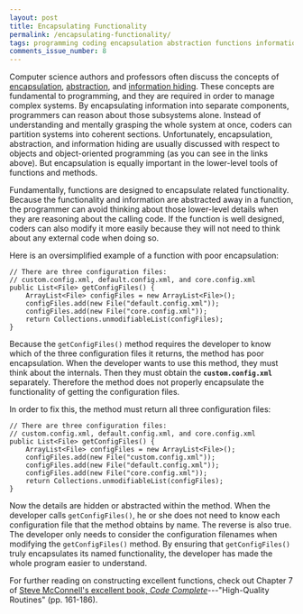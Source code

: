 ```yaml
---
layout: post
title: Encapsulating Functionality
permalink: /encapsulating-functionality/
tags: programming coding encapsulation abstraction functions information-hiding
comments_issue_number: 8
---
```


Computer science authors and professors often discuss the concepts of <a
target="_blank"
href="https://en.wikipedia.org/wiki/Encapsulation_(computer_programming)">encapsulation</a>,
<a target="_blank"
href="https://en.wikipedia.org/wiki/Abstraction_(software_engineering)">abstraction</a>,
and <a target="_blank"
href="https://en.wikipedia.org/wiki/Information_hiding">information hiding</a>.
These concepts are fundamental to programming, and they are required in order to
manage complex systems. By encapsulating information into separate components,
programmers can reason about those subsystems alone. Instead of understanding
and mentally grasping the whole system at once, coders can partition systems
into coherent sections. Unfortunately, encapsulation, abstraction, and
information hiding are usually discussed with respect to objects and
object-oriented programming (as you can see in the links above). But
encapsulation is equally important in the lower-level tools of functions and
methods.

Fundamentally, functions are designed to encapsulate related functionality.
Because the functionality and information are abstracted away in a function, the
programmer can avoid thinking about those lower-level details when they are
reasoning about the calling code. If the function is well designed, coders can
also modify it more easily because they will not need to think about any
external code when doing so.

Here is an oversimplified example of a function with poor encapsulation:

```
// There are three configuration files:
// custom.config.xml, default.config.xml, and core.config.xml
public List<File> getConfigFiles() {
    ArrayList<File> configFiles = new ArrayList<File>();
    configFiles.add(new File("default.config.xml"));
    configFiles.add(new File("core.config.xml"));
    return Collections.unmodifiableList(configFiles);
}
```

Because the `getConfigFiles()` method requires the developer to know which of
the three configuration files it returns, the method has poor encapsulation.
When the developer wants to use this method, they must think about the
internals. Then they must obtain the **`custom.config.xml`** separately.
Therefore the method does not properly encapsulate the functionality of getting
the configuration files.

In order to fix this, the method must return all three configuration files:

```
// There are three configuration files:
// custom.config.xml, default.config.xml, and core.config.xml
public List<File> getConfigFiles() {
    ArrayList<File> configFiles = new ArrayList<File>();
    configFiles.add(new File("custom.config.xml"));
    configFiles.add(new File("default.config.xml"));
    configFiles.add(new File("core.config.xml"));
    return Collections.unmodifiableList(configFiles);
}
```

Now the details are hidden or abstracted within the method. When the developer
calls `getConfigFiles()`, he or she does not need to know each configuration
file that the method obtains by name. The reverse is also true. The developer
only needs to consider the configuration filenames when modifying the
`getConfigFiles()` method. By ensuring that `getConfigFiles()` truly
encapsulates its named functionality, the developer has made the whole program
easier to understand.

For further reading on constructing excellent functions, check out Chapter 7 of
<a target="_blank" href="http://cc2e.com/">Steve McConnell's excellent book,
*Code Complete*</a>---"High-Quality Routines" (pp. 161-186).

